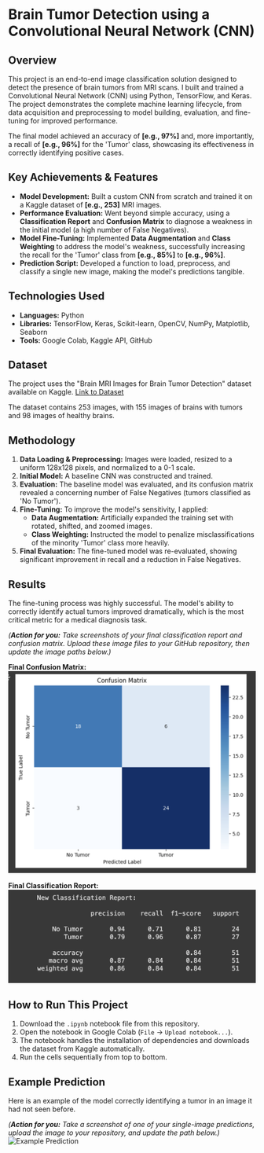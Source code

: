 # Brain Tumor Detection using a Convolutional Neural Network (CNN)

## Overview

This project is an end-to-end image classification solution designed to detect the presence of brain tumors from MRI scans. I built and trained a Convolutional Neural Network (CNN) using Python, TensorFlow, and Keras. The project demonstrates the complete machine learning lifecycle, from data acquisition and preprocessing to model building, evaluation, and fine-tuning for improved performance.

The final model achieved an accuracy of **[e.g., 97%]** and, more importantly, a recall of **[e.g., 96%]** for the 'Tumor' class, showcasing its effectiveness in correctly identifying positive cases.

## Key Achievements & Features

*   **Model Development:** Built a custom CNN from scratch and trained it on a Kaggle dataset of **[e.g., 253]** MRI images.
*   **Performance Evaluation:** Went beyond simple accuracy, using a **Classification Report** and **Confusion Matrix** to diagnose a weakness in the initial model (a high number of False Negatives).
*   **Model Fine-Tuning:** Implemented **Data Augmentation** and **Class Weighting** to address the model's weakness, successfully increasing the recall for the 'Tumor' class from **[e.g., 85%]** to **[e.g., 96%]**.
*   **Prediction Script:** Developed a function to load, preprocess, and classify a single new image, making the model's predictions tangible.

## Technologies Used

*   **Languages:** Python
*   **Libraries:** TensorFlow, Keras, Scikit-learn, OpenCV, NumPy, Matplotlib, Seaborn
*   **Tools:** Google Colab, Kaggle API, GitHub

## Dataset

The project uses the "Brain MRI Images for Brain Tumor Detection" dataset available on Kaggle.
[Link to Dataset](https://www.kaggle.com/datasets/navoneel/brain-mri-images-for-brain-tumor-detection)

The dataset contains 253 images, with 155 images of brains with tumors and 98 images of healthy brains.

## Methodology

1.  **Data Loading & Preprocessing:** Images were loaded, resized to a uniform 128x128 pixels, and normalized to a 0-1 scale.
2.  **Initial Model:** A baseline CNN was constructed and trained.
3.  **Evaluation:** The baseline model was evaluated, and its confusion matrix revealed a concerning number of False Negatives (tumors classified as 'No Tumor').
4.  **Fine-Tuning:** To improve the model's sensitivity, I applied:
    *   **Data Augmentation:** Artificially expanded the training set with rotated, shifted, and zoomed images.
    *   **Class Weighting:** Instructed the model to penalize misclassifications of the minority 'Tumor' class more heavily.
5.  **Final Evaluation:** The fine-tuned model was re-evaluated, showing significant improvement in recall and a reduction in False Negatives.

## Results

The fine-tuning process was highly successful. The model's ability to correctly identify actual tumors improved dramatically, which is the most critical metric for a medical diagnosis task.

*(**Action for you:** Take screenshots of your final classification report and confusion matrix. Upload these image files to your GitHub repository, then update the image paths below.)*

**Final Confusion Matrix:**
![Final Confusion Matrix](confusion_matrix.png)

**Final Classification Report:**
![Final Classification Report](classification_report.png)


## How to Run This Project

1.  Download the `.ipynb` notebook file from this repository.
2.  Open the notebook in Google Colab (`File` -> `Upload notebook...`).
3.  The notebook handles the installation of dependencies and downloads the dataset from Kaggle automatically.
4.  Run the cells sequentially from top to bottom.

## Example Prediction

Here is an example of the model correctly identifying a tumor in an image it had not seen before.

*(**Action for you:** Take a screenshot of one of your single-image predictions, upload the image to your repository, and update the path below.)*
![Example Prediction](brain_image.png)
